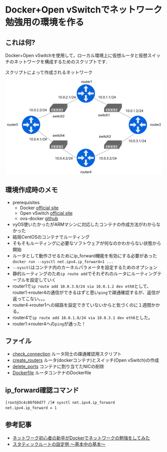 # Docker+Open vSwitchでネットワーク勉強用の環境を作る

## これは何?
Docker+Open vSwitchを使用して，ローカル環境上に仮想ルータと仮想スイッチのネットワークを構成するためのスクリプトです．

スクリプトによって作成されるネットワーク

![network](./img/ovs-network.png)



## 環境作成時のメモ
- prerequisites
  - Docker [official site](https://www.docker.com/)
  - Open vSwitch [official site](https://www.openvswitch.org/)
  - ovs-docker [github](https://github.com/openvswitch/ovs/blob/master/utilities/ovs-docker)
- vyOS使いたかったがARMマシンに対応したコンテナの作成方法がわからなかった
- 結局CentOSのコンテナでルーティング
- そもそもルーティングに必要なソフトウェアが何なのかわからない状態から開始
- ルータとして動作させるためにip_forward機能を有効にする必要があった`docker run --sysctl net.ipv4.ip_forward=1 ...`
- `--sysctl`はコンテナ内のカーネルパラメータを設定するためのオプション
- 静的ルーティングのため`ip route add`でそれぞれのルータにルーティングテーブルを設定していく
- router1で`ip route add 10.0.3.0/24 via 10.0.1.2 dev eth0`として、router1->router4の通信ができるはずと思い`ping`で疎通確認するが、返信が返ってこない。。。
- router4->router1への経路を設定できていないからと気づくのに１週間かかる。
- router4で`ip route add 10.0.1.0/24 via 10.0.3.1 dev eth0`とした。
- router1->router4への`ping`が通った！


## ファイル

- [check_connection](./check_connection.sh) ルータ同士の疎通確認用スクリプト
- [create_routers](./create_routers.sh) ルータ(dockerコンテナ)とスイッチ(Open vSwitch)の作成
- [delete_ports](./delete_ports.sh) コンテナに割り当てたNICの削除
- [Dockerfile](./Dockerfile) ルータコンテナのDockerfile

## ip_forward確認コマンド
```bash
[root@3c4c80f60d77 /]# sysctl net.ipv4.ip_forward
net.ipv4.ip_forward = 1
```

## 参考記事

- [ネットワーク初心者の新卒がDockerでネットワークの勉強をしてみた](https://ameblo.jp/principia-ca/entry-12103919307.html)
- [スタティックルートの設定例 ～基本中の基本～](https://www.n-study.com/iprouting/cisco-static-route-example-the-very-basic/)
